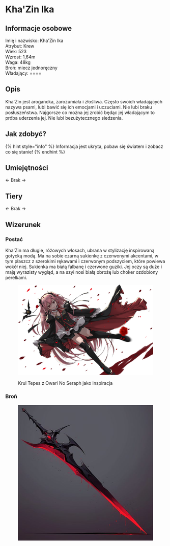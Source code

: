 # Kha'Zin Ika

## Informacje osobowe

Imię i nazwisko: Kha'Zin Ika\
Atrybut: Krew\
Wiek: 523\
Wzrost: 1,64m\
Waga: 48kg\
Broń: miecz jednoręczny\
Władający: ====

## Opis

Kha'Zin jest arogancka, zarozumiała i złośliwa. Często swoich władających nazywa psami, lubi bawić się ich emocjami i uczuciami. Nie lubi braku posłuszeństwa. Najgorsze co można jej zrobić będąc jej władającym to próba uderzenia jej. Nie lubi bezużytecznego siedzenia.

## Jak zdobyć?

{% hint style="info" %}
Informacja jest ukryta, pobaw się światem i zobacz co się stanie!
{% endhint %}

## Umiejętności

<- Brak ->

## Tiery

<- Brak ->

## Wizerunek

### Postać

Kha'Zin ma długie, różowych włosach, ubrana w stylizację inspirowaną gotycką modą. Ma na sobie czarną sukienkę z czerwonymi akcentami, w tym płaszcz z szerokimi rękawami i czerwonym podszyciem, które powiewa wokół niej. Sukienka ma białą falbanę i czerwone guziki. Jej oczy są duże i mają wyrazisty wygląd, a na szyi nosi białą obrożę lub choker ozdobiony perełkami.

<figure><img src="../../.gitbook/assets/Krul.Tepes.full.1888042.jpg" alt=""><figcaption><p>Krul Tepes z Owari No Seraph jako inspiracja</p></figcaption></figure>

### Broń

<figure><img src="../../.gitbook/assets/image (20).png" alt=""><figcaption></figcaption></figure>
